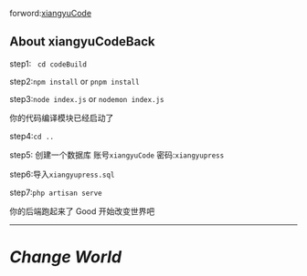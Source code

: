 
forword:<a href="https://github.com/Fnlock1/xiangyuCode/tree/master">xiangyuCode</a>
## About xiangyuCodeBack
step1:
<code>
cd codeBuild 
</code>

step2:<code>npm install</code> or <code>pnpm install </code>
<p>
step3:<code>node index.js</code> or <code>nodemon index.js</code>
</p>
你的代码编译模块已经启动了
<p>step4:<code>cd ..</code></p>
<p>step5: 创建一个数据库 账号<code>xiangyuCode</code> 密码:<code>xiangyupress</code></p>
<p>step6:导入<code>xiangyupress.sql</code></p>
<p>
step7:<code>php artisan serve</code>
</p>

你的后端跑起来了 Good 开始改变世界吧
<hr>
<h1><em>Change World</em></h1>
